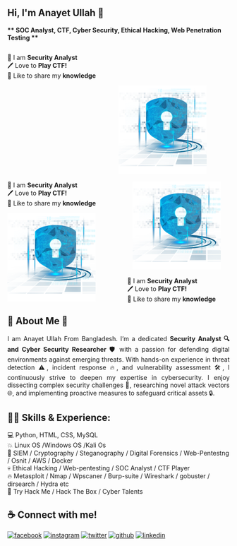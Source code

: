 ## Hi, I'm Anayet Ullah 👋 
<p><b align="center"> ** SOC Analyst, CTF, Cyber Security, Ethical Hacking, Web Penetration Testing ** </b></p>

<div style="float: left; width: 50%; margin-right: 20px;">
  <p>
    👑 I am <b>Security Analyst </b><br>
    🖊️ Love to <b>Play CTF!</b><br>
    🎤 Like to share my <b>knowledge</b>
  </p>
</div>

<!-- Right Section: Single Image -->
<div style="float: right; width: 50%; margin-left: 20px;">
  <img src="https://github.com/anayetullahefty/Resources-for-Beginner-Bug-Bounty-Hunters/blob/master/%E2%80%94Pngtree%E2%80%94cyber%20security%20digital%20light%20effect_6810544.png" alt="Your Image" width="200"/>
</div>

<!-- Clear Floats to Avoid Layout Issues -->
<div style="clear: both;"></div>

<div style="float: left; width: 50%; margin-right: 20px;">
  <p>
    👑 I am <b>Security Analyst </b><br>
    🖊️ Love to <b>Play CTF!</b><br>
    🎤 Like to share my <b>knowledge</b>
  </p>
  <img src="https://github.com/anayetullahefty/Resources-for-Beginner-Bug-Bounty-Hunters/blob/master/%E2%80%94Pngtree%E2%80%94cyber%20security%20digital%20light%20effect_6810544.png" alt="Your Image" width="200"/>
</div>

<p align="right">
  <img src="https://github.com/anayetullahefty/Resources-for-Beginner-Bug-Bounty-Hunters/blob/master/%E2%80%94Pngtree%E2%80%94cyber%20security%20digital%20light%20effect_6810544.png" alt="Your Image" width="200" style="margin-right: 20px;"/>
</p>



<p>
👑 I am <b>Security Analyst </b><br>
🖊️ Love to <b>Play CTF!</b><br>
🎤 Like to share my <b>knowledge</b></p>

## 🚀 About Me 👼
<p align="justify">I am Anayet Ullah From Bangladesh. I’m a dedicated <b> Security Analyst 🔍 and Cyber Security Researcher 🛡️ </b> with a passion for defending digital environments against emerging threats. With hands-on experience in threat detection ⚠️, incident response 🔥, and vulnerability assessment 🛠️, I continuously strive to deepen my expertise in cybersecurity. I enjoy dissecting complex security challenges 🧠, researching novel attack vectors 🌐, and implementing proactive measures to safeguard critical assets 🔒. </p>

## 👨‍💻 Skills & Experience:
<p>
💻 Python, HTML, CSS, MySQL <br>
💥 Linux OS /Windows OS /Kali Os <br>
💪 SIEM / Cryptography / Steganography / Digital Forensics / Web-Pentestng / Osnit / AWS / Docker <br>
💀 Ethical Hacking / Web-pentesting / SOC Analyst / CTF Player <br>
🔥 Metasploit / Nmap / Wpscaner / Burp-suite / Wireshark / gobuster / dirsearch / Hydra etc <br>
👀 Try Hack Me / Hack The Box / Cyber Talents <br> 

</p>


<h2 align="left">☕ Connect with me!</h2> 


<p dir="auto"><a href="https://www.facebook.com/mohammad.a.u.efty/" rel="nofollow"><img src="https://raw.githubusercontent.com/rahuldkjain/github-profile-readme-generator/master/src/images/icons/Social/facebook.svg" alt="facebook" height="40" style="max-width: 100%;"></a>
  <a href="https://www.instagram.com/mohammad_a_u_efty/" rel="nofollow"><img src="https://raw.githubusercontent.com/rahuldkjain/github-profile-readme-generator/master/src/images/icons/Social/instagram.svg" alt="instagram" height="40" style="max-width: 100%;"></a>  
  <a href="https://twitter.com/anayet_efty" rel="nofollow">
  <img src="https://raw.githubusercontent.com/rahuldkjain/github-profile-readme-generator/master/src/images/icons/Social/twitter.svg" alt="twitter" height="40" style="max-width: 100%;"></a>  
  <a href="https://github.com/anayetullahefty">
  <img src="https://raw.githubusercontent.com/rahuldkjain/github-profile-readme-generator/refs/heads/master/src/images/icons/Social/github.svg" alt="github" height="40" style="max-width: 100%;"></a>
  <a href="https://www.linkedin.com/in/anayetullahefty/" rel="nofollow"><img src="https://raw.githubusercontent.com/rahuldkjain/github-profile-readme-generator/master/src/images/icons/Social/linked-in-alt.svg" alt="linkedin" height="40" style="max-width: 100%;"></a></p>

